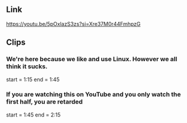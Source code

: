 ## Link
https://youtu.be/5pOxlazS3zs?si=Xre37M0r44FmhpzG

## Clips

### We're here because we like and use Linux. However we all think it sucks.
start = 1:15
end = 1:45

### If you are watching this on YouTube and you only watch the first half, you are retarded
start = 1:45
end = 2:15

